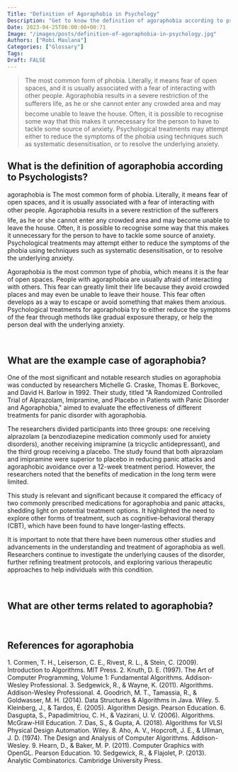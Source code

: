 ```yaml
---
Title: "Definition of Agoraphobia in Psychology"
Description: "Get to know the definition of agoraphobia according to psychologists."
Date: 2023-04-25T06:00:00+00:71
Image: "/images/posts/definition-of-agoraphobia-in-psychology.jpg"
Authors: ["Robi Maulana"]
Categories: ["Glossary"]
Tags: 
Draft: FALSE
---
```





> The most common form of phobia. Literally, it means fear of open spaces, and it is usually associated with a fear of interacting with other people. Agoraphobia results in a severe restriction of the sufferers life, as he or she cannot enter any crowded area and may become unable to leave the house. Often, it is possible to recognise some way that this makes it unnecessary for the person to have to tackle some source of anxiety. Psychological treatments may attempt either to reduce the symptoms of the phobia using techniques such as systematic desensitisation, or to resolve the underlying anxiety.

## What is the definition of agoraphobia according to Psychologists?

agoraphobia is The most common form of phobia. Literally, it means fear of open spaces, and it is usually associated with a fear of interacting with other people. Agoraphobia results in a severe restriction of the sufferers life, as he or she cannot enter any crowded area and may become unable to leave the house. Often, it is possible to recognise some way that this makes it unnecessary for the person to have to tackle some source of anxiety. Psychological treatments may attempt either to reduce the symptoms of the phobia using techniques such as systematic desensitisation, or to resolve the underlying anxiety.

Agoraphobia is the most common type of phobia, which means it is the fear of open spaces. People with agoraphobia are usually afraid of interacting with others. This fear can greatly limit their life because they avoid crowded places and may even be unable to leave their house. This fear often develops as a way to escape or avoid something that makes them anxious. Psychological treatments for agoraphobia try to either reduce the symptoms of the fear through methods like gradual exposure therapy, or help the person deal with the underlying anxiety.

 

## What are the example case of agoraphobia?

One of the most significant and notable research studies on agoraphobia was conducted by researchers Michelle G. Craske, Thomas E. Borkovec, and David H. Barlow in 1992. Their study, titled "A Randomized Controlled Trial of Alprazolam, Imipramine, and Placebo in Patients with Panic Disorder and Agoraphobia," aimed to evaluate the effectiveness of different treatments for panic disorder with agoraphobia.

The researchers divided participants into three groups: one receiving alprazolam (a benzodiazepine medication commonly used for anxiety disorders), another receiving imipramine (a tricyclic antidepressant), and the third group receiving a placebo. The study found that both alprazolam and imipramine were superior to placebo in reducing panic attacks and agoraphobic avoidance over a 12-week treatment period. However, the researchers noted that the benefits of medication in the long term were limited.

This study is relevant and significant because it compared the efficacy of two commonly prescribed medications for agoraphobia and panic attacks, shedding light on potential treatment options. It highlighted the need to explore other forms of treatment, such as cognitive-behavioral therapy (CBT), which have been found to have longer-lasting effects.

It is important to note that there have been numerous other studies and advancements in the understanding and treatment of agoraphobia as well. Researchers continue to investigate the underlying causes of the disorder, further refining treatment protocols, and exploring various therapeutic approaches to help individuals with this condition.

 

## What are other terms related to agoraphobia?

 

## References for agoraphobia

1\. Cormen, T. H., Leiserson, C. E., Rivest, R. L., & Stein, C. (2009). Introduction to Algorithms. MIT Press. 2. Knuth, D. E. (1997). The Art of Computer Programming, Volume 1: Fundamental Algorithms. Addison-Wesley Professional. 3. Sedgewick, R., & Wayne, K. (2011). Algorithms. Addison-Wesley Professional. 4. Goodrich, M. T., Tamassia, R., & Goldwasser, M. H. (2014). Data Structures & Algorithms in Java. Wiley. 5. Kleinberg, J., & Tardos, É. (2005). Algorithm Design. Pearson Education. 6. Dasgupta, S., Papadimitriou, C. H., & Vazirani, U. V. (2006). Algorithms. McGraw-Hill Education. 7. Das, S., & Gupta, A. (2018). Algorithms for VLSI Physical Design Automation. Wiley. 8. Aho, A. V., Hopcroft, J. E., & Ullman, J. D. (1974). The Design and Analysis of Computer Algorithms. Addison-Wesley. 9. Hearn, D., & Baker, M. P. (2011). Computer Graphics with OpenGL. Pearson Education. 10. Sedgewick, R., & Flajolet, P. (2013). Analytic Combinatorics. Cambridge University Press.
